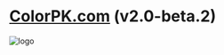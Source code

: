 # [ColorPK.com](http://www.colorpk.com)  (v2.0-beta.2)
![logo](https://github.com/zj1926/vp2/blob/master/logo.png "colorpk.com")

